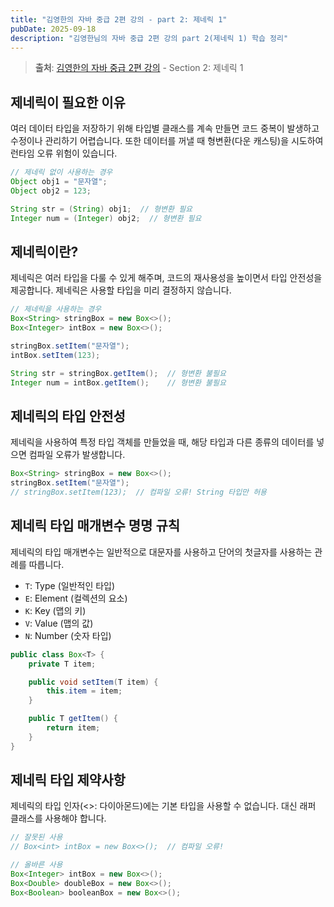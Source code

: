 ```yaml
---
title: "김영한의 자바 중급 2편 강의 - part 2: 제네릭 1"
pubDate: 2025-09-18
description: "김영한님의 자바 중급 2편 강의 part 2(제네릭 1) 학습 정리"
---
```


> **출처**: [김영한의 자바 중급 2편 강의](https://inf.run/ir9Dw) - Section 2: 제네릭 1

## 제네릭이 필요한 이유

여러 데이터 타입을 저장하기 위해 타입별 클래스를 계속 만들면 코드 중복이 발생하고 수정이나 관리하기 어렵습니다. 또한 데이터를 꺼낼 때 형변환(다운 캐스팅)을 시도하여 런타임 오류 위험이 있습니다.

```java
// 제네릭 없이 사용하는 경우
Object obj1 = "문자열";
Object obj2 = 123;

String str = (String) obj1;  // 형변환 필요
Integer num = (Integer) obj2;  // 형변환 필요
```

## 제네릭이란?

제네릭은 여러 타입을 다룰 수 있게 해주며, 코드의 재사용성을 높이면서 타입 안전성을 제공합니다. 제네릭은 사용할 타입을 미리 결정하지 않습니다.

```java
// 제네릭을 사용하는 경우
Box<String> stringBox = new Box<>();
Box<Integer> intBox = new Box<>();

stringBox.setItem("문자열");
intBox.setItem(123);

String str = stringBox.getItem();  // 형변환 불필요
Integer num = intBox.getItem();    // 형변환 불필요
```

## 제네릭의 타입 안전성

제네릭을 사용하여 특정 타입 객체를 만들었을 때, 해당 타입과 다른 종류의 데이터를 넣으면 컴파일 오류가 발생합니다.

```java
Box<String> stringBox = new Box<>();
stringBox.setItem("문자열");
// stringBox.setItem(123);  // 컴파일 오류! String 타입만 허용
```

## 제네릭 타입 매개변수 명명 규칙

제네릭의 타입 매개변수는 일반적으로 대문자를 사용하고 단어의 첫글자를 사용하는 관례를 따릅니다.

- `T`: Type (일반적인 타입)
- `E`: Element (컬렉션의 요소)
- `K`: Key (맵의 키)
- `V`: Value (맵의 값)
- `N`: Number (숫자 타입)

```java
public class Box<T> {
    private T item;

    public void setItem(T item) {
        this.item = item;
    }

    public T getItem() {
        return item;
    }
}
```

## 제네릭 타입 제약사항

제네릭의 타입 인자(<>: 다이아몬드)에는 기본 타입을 사용할 수 없습니다. 대신 래퍼 클래스를 사용해야 합니다.

```java
// 잘못된 사용
// Box<int> intBox = new Box<>();  // 컴파일 오류!

// 올바른 사용
Box<Integer> intBox = new Box<>();
Box<Double> doubleBox = new Box<>();
Box<Boolean> booleanBox = new Box<>();
```
